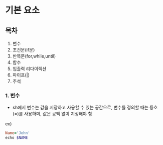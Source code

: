 # 기본 요소

## 목차
1. 변수
2. 조건문(if문)
3. 반복문(for,while,until)
4. 함수
5. 입출력 리다이렉션
6. 파이프(|)
7. 주석


### 1. 변수
- sh에서 변수는 값을 저장하고 사용할 수 있는 공간으로, 변수를 정의할 때는 등호(=)를 사용하며, 값은 공백 없이 지정해야 함

ex)
``` ruby
Name='John'
echo $NAME
```
